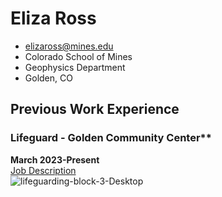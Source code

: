 # Eliza Ross
- elizaross@mines.edu
- Colorado School of Mines
- Geophysics Department
- Golden, CO

## Previous Work Experience

### Lifeguard - Golden Community Center**
**March 2023-Present**<br />
[Job Description](https://www.governmentjobs.com/careers/goldenco/classspecs/896535) <br />
![lifeguarding-block-3-Desktop](https://github.com/elizaross104/resume/assets/118494963/0d0987ab-24f4-48c5-b335-45ad77f680e7)
